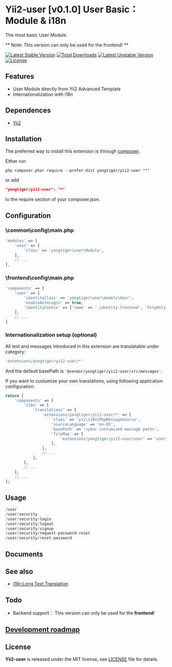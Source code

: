 # Yii2-user [v0.1.0] User Basic：Module & i18n

The most basic User Module.

** Note: This version can only be used for the frontend! **

[![Latest Stable Version](https://poser.pugx.org/yongtiger/yii2-user/v/stable)](https://packagist.org/packages/yongtiger/yii2-user)
[![Total Downloads](https://poser.pugx.org/yongtiger/yii2-user/downloads)](https://packagist.org/packages/yongtiger/yii2-user) 
[![Latest Unstable Version](https://poser.pugx.org/yongtiger/yii2-user/v/unstable)](https://packagist.org/packages/yongtiger/yii2-user)
[![License](https://poser.pugx.org/yongtiger/yii2-user/license)](https://packagist.org/packages/yongtiger/yii2-user)


## Features

* User Module directly from Yii2 Advanced Template
* Internationalization with i18n


## Dependences

* [Yii2](https://github.com/yiisoft/yii2)


## Installation   

The preferred way to install this extension is through [composer](http://getcomposer.org/download/).

Either run

```
php composer.phar require --prefer-dist yongtiger/yii2-user "*"
```

or add

```json
"yongtiger/yii2-user": "*"
```

to the require section of your composer.json.


## Configuration

### \common\config\main.php
```php
'modules' => [
    'user' => [
        'class' => 'yongtiger\user\Module',
    ],
    // ...
],
```


### \frontend\config\main.php
```php
'components' => [
    'user' => [
        'identityClass' => 'yongtiger\user\models\User',
        'enableAutoLogin' => true,
        'identityCookie' => ['name' => '_identity-frontend', 'httpOnly' => true],
    ],
    // ...
]
```


### Internationalization setup (optional)

All text and messages introduced in this extension are translatable under category: 

```php
'extensions/yongtiger/yii2-user/*'
```

And the default basePath is `'@vendor/yongtiger/yii2-user/src/messages'`.

If you want to custumize your own translations, using following application configuration:

```php
return [
    'components' => [
        'i18n' => [
            'translations' => [
                'extensions/yongtiger/yii2-user/*' => [
                    'class' => 'yii\i18n\PhpMessageSource',
                    'sourceLanguage' => 'en-US',
                    'basePath' => '<your custumized message path>',    ///custumize your own translations
                    'fileMap' => [
                        'extensions/yongtiger/yii2-user/user' => 'user.php',
                    ],
                ],
                // ...
            ],
        ],
        // ...
    ],
    // ...
];
```


## Usage
```php
/user
/user/security
/user/security/login
/user/security/logout
/user/security/signup
/user/security/request-password-reset
/user/security/reset-password
```


## Documents


## See also

* [i18n:Long Text Translation](docs/i18n-long-text-translation.md)


## Todo

* Backend support： This version can only be used for the **frontend**!


## [Development roadmap](docs/development-roadmap.md)


## License 
**Yii2-user** is released under the MIT license, see [LICENSE](https://opensource.org/licenses/MIT) file for details.
